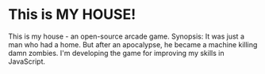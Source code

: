 # This is MY HOUSE!
This is my house - an open-source arcade game.
Synopsis:
It was just a man who had a home. But after an apocalypse, he became a machine killing damn zombies.
I'm developing the game for improving my skills in JavaScript.
